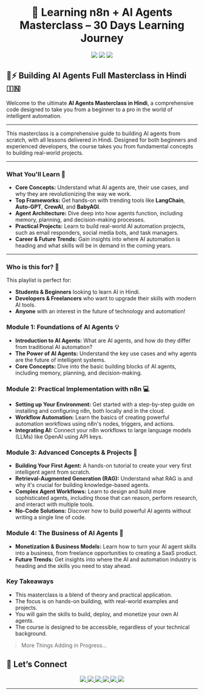<h1 align="center">🤖 Learning n8n + AI Agents Masterclass – 30 Days Learning Journey</h1>

<p align="center">
  <img src="https://img.shields.io/github/stars/ChinmayKaitade/N8N-AI-Agents-Masterclass?style=for-the-badge&color=yellow" />
  <img src="https://img.shields.io/github/forks/ChinmayKaitade/N8N-AI-Agents-Masterclass?style=for-the-badge&color=blue" />
  <img src="https://img.shields.io/github/issues/ChinmayKaitade/N8N-AI-Agents-Masterclass?style=for-the-badge&color=orange" />
</p>

## 🤖⚡ Building AI Agents Full Masterclass in Hindi 🇮🇳

Welcome to the ultimate **AI Agents Masterclass in Hindi**, a comprehensive code designed to take you from a beginner to a pro in the world of intelligent automation.

---

This masterclass is a comprehensive guide to building AI agents from scratch, with all lessons delivered in Hindi. Designed for both beginners and experienced developers, the course takes you from fundamental concepts to building real-world projects.

---

### What You'll Learn 🧠

- **Core Concepts:** Understand what AI agents are, their use cases, and why they are revolutionizing the way we work.
- **Top Frameworks:** Get hands-on with trending tools like **LangChain**, **Auto-GPT**, **CrewAI**, and **BabyAGI**.
- **Agent Architecture:** Dive deep into how agents function, including memory, planning, and decision-making processes.
- **Practical Projects:** Learn to build real-world AI automation projects, such as email responders, social media bots, and task managers.
- **Career & Future Trends:** Gain insights into where AI automation is heading and what skills will be in demand in the coming years.

---

### Who is this for? 🎯

This playlist is perfect for:

- **Students & Beginners** looking to learn AI in Hindi.
- **Developers & Freelancers** who want to upgrade their skills with modern AI tools.
- **Anyone** with an interest in the future of technology and automation!

### **Module 1: Foundations of AI Agents 💡**

- **Introduction to AI Agents:** What are AI agents, and how do they differ from traditional AI automation?
- **The Power of AI Agents:** Understand the key use cases and why agents are the future of intelligent systems.
- **Core Concepts:** Dive into the basic building blocks of AI agents, including memory, planning, and decision-making.

### **Module 2: Practical Implementation with n8n 💻**

- **Setting up Your Environment:** Get started with a step-by-step guide on installing and configuring n8n, both locally and in the cloud.
- **Workflow Automation:** Learn the basics of creating powerful automation workflows using n8n's nodes, triggers, and actions.
- **Integrating AI:** Connect your n8n workflows to large language models (LLMs) like OpenAI using API keys.

### **Module 3: Advanced Concepts & Projects 🚀**

- **Building Your First Agent:** A hands-on tutorial to create your very first intelligent agent from scratch.
- **Retrieval-Augmented Generation (RAG):** Understand what RAG is and why it's crucial for building knowledge-based agents.
- **Complex Agent Workflows:** Learn to design and build more sophisticated agents, including those that can reason, perform research, and interact with multiple tools.
- **No-Code Solutions:** Discover how to build powerful AI agents without writing a single line of code.

### **Module 4: The Business of AI Agents 💼**

- **Monetization & Business Models:** Learn how to turn your AI agent skills into a business, from freelance opportunities to creating a SaaS product.
- **Future Trends:** Get insights into where the AI and automation industry is heading and the skills you need to stay ahead.

### **Key Takeaways**

- This masterclass is a blend of theory and practical application.
- The focus is on hands-on building, with real-world examples and projects.
- You will gain the skills to build, deploy, and monetize your own AI agents.
- The course is designed to be accessible, regardless of your technical background.

> More Things Adding in Progress...

## 🔗 Let’s Connect

<p align="center">
  <a href="https://www.linkedin.com/in/chinmay-sharad-kaitade" target="_blank">
    <img src="https://img.shields.io/badge/LinkedIn-0A66C2?style=for-the-badge&logo=linkedin&logoColor=white" />
  </a>
  <a href="mailto:chinmaykaitade123@gmail.com" target="_blank">
    <img src="https://img.shields.io/badge/Gmail-D14836?style=for-the-badge&logo=gmail&logoColor=white" />
  </a>
  <a href="https://twitter.com/chinmaydotcom" target="_blank">
    <img src="https://img.shields.io/badge/X-000000?style=for-the-badge&logo=twitter&logoColor=white" />
  </a>
  <a href="https://github.com/ChinmayKaitade" target="_blank">
    <img src="https://img.shields.io/badge/GitHub-181717?style=for-the-badge&logo=github&logoColor=white" />
  </a>
  <a href="https://chinmaykaitadeportfolio.vercel.app/" target="_blank">
    <img src="https://img.shields.io/badge/Portfolio-58A6FF?style=for-the-badge&logo=vercel&logoColor=white" />
  </a>
  <a href="https://www.youtube.com/@chinmaykaitade" target="_blank">
    <img src="https://img.shields.io/badge/YouTube-FF0000?style=for-the-badge&logo=youtube&logoColor=white" />
  </a>
</p>

---
